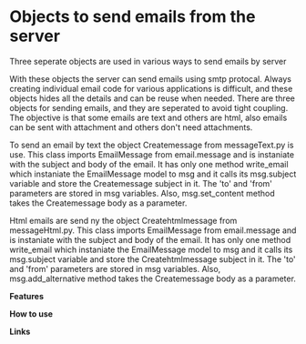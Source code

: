 # Objects to send emails from the server

Three seperate objects are used in various ways to send emails by server

With these objects the server can send emails using smtp protocal. Always creating individual email code for various applications is difficult, and these objects hides all the details and can be reuse when needed. There are three objects for sending emails, and they are seperated to avoid tight coupling. The objective is that some emails are text and others are html, also emails can be sent with attachment and others don't need attachments.  

To send an email by text the object Createmessage from messageText.py is use. This class imports EmailMessage from email.message and is instaniate with the subject and body of the email. It has only one method write_email which instaniate the EmailMessage model to msg and it calls its msg.subject variable and store the Createmessage subject in it. The 'to' and 'from' parameters are stored in msg variables. Also, msg.set_content method takes the Createmessage body as a parameter.

Html emails are send ny the object Createhtmlmessage from messageHtml.py. This class imports EmailMessage from email.message and is instaniate with the subject and body of the email. It has only one method write_email which instaniate the EmailMessage model to msg and it calls its msg.subject variable and store the Createhtmlmessage subject in it. The 'to' and 'from' parameters are stored in msg variables. Also, msg.add_alternative method takes the Createmessage body as a parameter.



**Features**

**How to use**

**Links**

